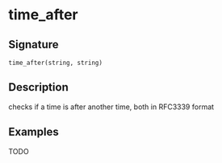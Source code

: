 # time_after

## Signature

`time_after(string, string)`

## Description

checks if a time is after another time, both in RFC3339 format

## Examples

TODO
